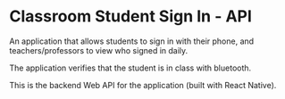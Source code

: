 # Classroom Student Sign In - API
An application that allows students to sign in with their phone, and teachers/professors to view who signed in daily.

The application verifies that the student is in class with bluetooth.

This is the backend Web API for the application (built with React Native).
